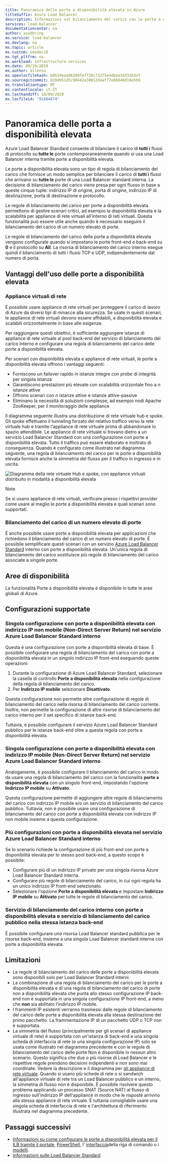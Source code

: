 ```yaml
---
title: Panoramica delle porte a disponibilità elevata in Azure
titleSuffix: Azure Load Balancer
description: Informazioni sul bilanciamento del carico con le porte a disponibilità elevata in un servizio di bilanciamento del carico interno.
services: load-balancer
documentationcenter: na
author: asudbring
ms.service: load-balancer
ms.devlang: na
ms.topic: article
ms.custom: seodec18
ms.tgt_pltfrm: na
ms.workload: infrastructure-services
ms.date: 09/19/2019
ms.author: allensu
ms.openlocfilehash: b0b19eaa86269feff28c73275e4db4a3d332b3df
ms.sourcegitcommit: 829d951d5c90442a38012daaf77e86046018e5b9
ms.translationtype: MT
ms.contentlocale: it-IT
ms.lasthandoff: 10/09/2020
ms.locfileid: "91664874"
---
```

# <a name="high-availability-ports-overview"></a>Panoramica delle porta a disponibilità elevata

Azure Load Balancer Standard consente di bilanciare il carico di **tutti i** flussi di protocollo su **tutte le** porte contemporaneamente quando si usa una Load Balancer interna tramite porte a disponibilità elevata.

Le porte a disponibilità elevata sono un tipo di regola di bilanciamento del carico che fornisce un modo semplice per bilanciare il carico di **tutti i** flussi che arrivano su **tutte le** porte di una Load Balancer standard interna. La decisione di bilanciamento del carico viene presa per ogni flusso in base a queste cinque tuple: indirizzo IP di origine, porta di origine, indirizzo IP di destinazione, porta di destinazione e protocollo.

Le regole di bilanciamento del carico per porte a disponibilità elevata permettono di gestire scenari critici, ad esempio la disponibilità elevata e la scalabilità per appliance di rete virtuali all'interno di reti virtuali. Questa funzionalità può essere utile anche quando è necessario eseguire il bilanciamento del carico di un numero elevato di porte. 

Le regole di bilanciamento del carico delle porte a disponibilità elevata vengono configurate quando si impostano le porte front-end e back-end su **0** e il protocollo su **All**. La risorsa di bilanciamento del carico interno esegue quindi il bilanciamento di tutti i flussi TCP e UDP, indipendentemente dal numero di porta.

## <a name="why-use-ha-ports"></a>Vantaggi dell'uso delle porte a disponibilità elevata

### <a name="network-virtual-appliances"></a><a name="nva"></a>Appliance virtuali di rete

È possibile usare appliance di rete virtuali per proteggere il carico di lavoro di Azure da diversi tipi di minacce alla sicurezza. Se usate in questi scenari, le appliance di rete virtuali devono essere affidabili, a disponibilità elevata e scalabili orizzontalmente in base alle esigenze.

Per raggiungere questi obiettivi, è sufficiente aggiungere istanze di appliance di rete virtuale al pool back-end del servizio di bilanciamento del carico interno e configurare una regola di bilanciamento del carico delle porte a disponibilità elevata.

Per scenari con disponibilità elevata e appliance di rete virtuali, le porte a disponibilità elevata offrono i vantaggi seguenti:
- Forniscono un failover rapido in istanze integre con probe di integrità per singola istanza
- Garantiscono prestazioni più elevate con scalabilità orizzontale fino a *n* istanze attive
- Offrono scenari con *n* istanze attive e istanze attive-passive
- Eliminano la necessità di soluzioni complesse, ad esempio nodi Apache ZooKeeper, per il monitoraggio delle appliance

Il diagramma seguente illustra una distribuzione di rete virtuale hub e spoke. Gli spoke effettuano il tunneling forzato del relativo traffico verso la rete virtuale hub e tramite l'appliance di rete virtuale prima di abbandonare lo spazio attendibile. Le appliance di rete virtuale si trovano dietro a un servizio Load Balancer Standard con una configurazione con porte a disponibilità elevata. Tutto il traffico può essere elaborato e inoltrato di conseguenza. Quando è configurato come illustrato nel diagramma seguente, una regola di bilanciamento del carico per le porte a disponibilità elevata fornisce anche la simmetria del flusso per il traffico in ingresso e in uscita.

<a node="diagram"></a>
![Diagramma della rete virtuale Hub e spoke, con appliance virtuali distribuito in modalità a disponibilità elevata](./media/load-balancer-ha-ports-overview/nvaha.png)

>[!NOTE]
> Se si usano appliance di rete virtuali, verificare presso i rispettivi provider come usare al meglio le porte a disponibilità elevata e quali scenari sono supportati.

### <a name="load-balancing-large-numbers-of-ports"></a>Bilanciamento del carico di un numero elevato di porte

È anche possibile usare porte a disponibilità elevata per applicazioni che richiedono il bilanciamento del carico di un numero elevato di porte. È possibile semplificare questi scenari con un servizio [Azure Load Balancer Standard](load-balancer-standard-overview.md) interno con porte a disponibilità elevata. Un'unica regola di bilanciamento del carico sostituisce più regole di bilanciamento del carico associate a singole porte.

## <a name="region-availability"></a>Aree di disponibilità

La funzionalità Porte a disponibilità elevata è disponibile in tutte le aree globali di Azure.

## <a name="supported-configurations"></a>Configurazioni supportate

### <a name="a-single-non-floating-ip-non-direct-server-return-ha-ports-configuration-on-an-internal-standard-load-balancer"></a>Singola configurazione con porte a disponibilità elevata con indirizzo IP non mobile (Non-Direct Server Return) nel servizio Azure Load Balancer Standard interno

Questa è una configurazione con porte a disponibilità elevata di base. È possibile configurare una regola di bilanciamento del carico con porte a disponibilità elevata in un singolo indirizzo IP front-end eseguendo queste operazioni:
1. Durante la configurazione di Azure Load Balancer Standard, selezionare la casella di controllo **Porte a disponibilità elevata** nella configurazione della regola di bilanciamento del carico.
2. Per **Indirizzo IP mobile** selezionare **Disattivato**.

Questa configurazione non permette altre configurazione di regole di bilanciamento del carico nella risorsa di bilanciamento del carico corrente. Inoltre, non permette la configurazione di altre risorse di bilanciamento del carico interno per il set specifico di istanze back-end.

Tuttavia, è possibile configurare il servizio Azure Load Balancer Standard pubblico per le istanze back-end oltre a questa regola con porte a disponibilità elevata.

### <a name="a-single-floating-ip-direct-server-return-ha-ports-configuration-on-an-internal-standard-load-balancer"></a>Singola configurazione con porte a disponibilità elevata con indirizzo IP mobile (Non-Direct Server Return) nel servizio Azure Load Balancer Standard interno

Analogamente, è possibile configurare il bilanciamento del carico in modo da usare una regola di bilanciamento del carico con la funzionalità **porte a disponibilità elevata** con un singolo front-end, impostando l'opzione **Indirizzo IP mobile** su **Attivato**. 

Questa configurazione permette di aggiungere altre regole di bilanciamento del carico con indirizzo IP mobile e/o un servizio di bilanciamento del carico pubblico. Tuttavia, non è possibile usare una configurazione di bilanciamento del carico con porte a disponibilità elevata con indirizzo IP non mobile insieme a questa configurazione.

### <a name="multiple-ha-ports-configurations-on-an-internal-standard-load-balancer"></a>Più configurazioni con porte a disponibilità elevata nel servizio Azure Load Balancer Standard interno

Se lo scenario richiede la configurazione di più front-end con porte a disponibilità elevata per lo stesso pool back-end, a questo scopo è possibile: 
- Configurare più di un indirizzo IP privato per una singola risorsa Azure Load Balancer Standard interna.
- Configurare più regole di bilanciamento del carico, in cui ogni regola ha un unico indirizzo IP front-end selezionato.
- Selezionare l'opzione **Porte a disponibilità elevata** e impostare **Indirizzo IP mobile** su **Attivato** per tutte le regole di bilanciamento del carico.

### <a name="an-internal-load-balancer-with-ha-ports-and-a-public-load-balancer-on-the-same-back-end-instance"></a>Servizio di bilanciamento del carico interno con porte a disponibilità elevata e servizio di bilanciamento del carico pubblico nella stessa istanza back-end

È possibile configurare *una* risorsa Load Balancer standard pubblica per le risorse back-end, insieme a una singola Load Balancer standard interna con porte a disponibilità elevata.

## <a name="limitations"></a>Limitazioni

- Le regole di bilanciamento del carico delle porte a disponibilità elevata sono disponibili solo per Load Balancer Standard interni.
- La combinazione di una regola di bilanciamento del carico per le porte a disponibilità elevata e di una regola di bilanciamento del carico di porte non a disponibilità elevata che punta allo stesso configurazione IP back-end non è supportata in una singola configurazione IP front-end, a meno che **non** sia abilitato l'indirizzo IP mobile.
- I frammenti IP esistenti verranno trasmessi dalle regole di bilanciamento del carico delle porte a disponibilità elevata alla stessa destinazione del primo pacchetto.  La frammentazione IP di un pacchetto UDP o TCP non è supportata.
- La simmetria del flusso (principalmente per gli scenari di appliance virtuale di rete) è supportata con un'istanza di back-end e una singola scheda di interfaccia di rete (e una singola configurazione IP) solo se usata come illustrato nel diagramma precedente e con le regole di bilanciamento del carico delle porte Non è disponibile in nessun altro scenario. Questo significa che due o più risorse di Load Balancer e le rispettive regole prendono decisioni indipendenti e non sono mai coordinate. Vedere la descrizione e il diagramma per [gli appliance di rete virtuale](#nva). Quando si usano più schede di rete o si sandwich all'appliance virtuale di rete tra un Load Balancer pubblico e un interno, la simmetria di flusso non è disponibile.  È possibile risolvere questo problema applicando un processo SNAT (Source NAT) al flusso di ingresso sull'indirizzo IP dell'appliance in modo che le risposte arrivino alla stessa appliance di rete virtuale.  È tuttavia consigliabile usare una singola scheda di interfaccia di rete e l'architettura di riferimento illustrata nel diagramma precedente.


## <a name="next-steps"></a>Passaggi successivi

- [Informazioni su come configurare le porte a disponibilità elevata per il ILB tramite il portale](tutorial-load-balancer-standard-internal-portal.md#create-a-load-balancer-rule), [PowerShell](load-balancer-get-started-ilb-arm-ps.md#create-the-configuration-rules-probe-and-load-balancer), l' [interfaccia](load-balancer-get-started-ilb-arm-cli.md#create-the-load-balancer-rule)della riga di comando o i [modelli](quickstart-load-balancer-standard-internal-template.md).
- [Informazioni sulle Load Balancer Standard](load-balancer-standard-overview.md)
